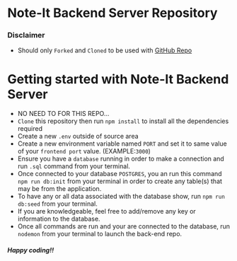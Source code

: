 # Note-It Backend Server Repository
### Disclaimer
* Should only `Forked` and `Cloned` to be used with [GitHub Repo](https://github.com/Gillesedgy/Module-4-Dashboard_Project)

# Getting started with Note-It Backend Server
* NO NEED TO FOR THIS REPO...
* `Clone` this repository then run `npm install` to install all the dependencies required
* Create a new `.env` outside of source area
* Create a new environment variable named `PORT` and set it to same value of your `frontend port` value. (EXAMPLE:`3000`)
* Ensure you have a `database` running in order to make a connection and run `.sql` command from your terminal.
* Once connected to your database `POSTGRES`, you an run this command `npm run db:init` from your terminal in order to create any table(s) that may be from the application.
* To have any or all data associated with the database show, run `npm run db:seed` from your terminal.
* If you are knowledgeable, feel free to add/remove any key or information to the database.
* Once all commands are run and your are connected to the database, run `nodemon` from your terminal to launch the back-end repo.

##### Happy coding!!
